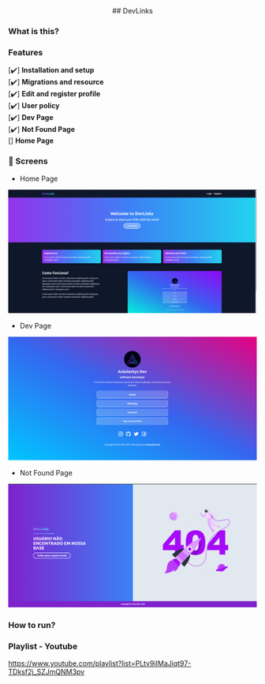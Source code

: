 <div align="center">  ## DevLinks </div>

### What is this?

### Features

[✔️] **Installation and setup**  
[✔️] **Migrations and resource**  
[✔️] **Edit and register profile**  
[✔️] **User policy**    
[✔️] **Dev Page**  
[✔️] **Not Found Page**  
[] **Home Page**  

### 🚀 Screens

- Home Page
<img src="https://github.com/AdryanneKelly/dev-links/blob/main/screens/Captura%20de%20tela%20de%202024-02-17%2014-18-53.png?raw=true" />

- Dev Page
<img src="https://github.com/AdryanneKelly/dev-links/blob/main/screens/Captura%20de%20tela%20de%202024-04-29%2012-01-01.png?raw=true" />

- Not Found Page
<img src="https://github.com/AdryanneKelly/dev-links/blob/main/screens/Captura%20de%20tela%20de%202024-02-17%2011-24-09.png?raw=true" />

### How to run?



### Playlist - Youtube

https://www.youtube.com/playlist?list=PLtv9iIMaJiqt97-TDksf2j_SZJmQNM3pv
